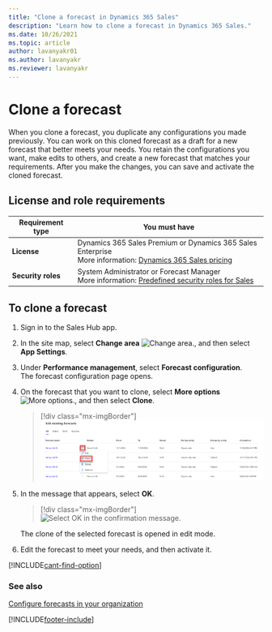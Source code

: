 ```yaml
---
title: "Clone a forecast in Dynamics 365 Sales"
description: "Learn how to clone a forecast in Dynamics 365 Sales."
ms.date: 10/26/2021
ms.topic: article
author: lavanyakr01
ms.author: lavanyakr
ms.reviewer: lavanyakr
---
```

# Clone a forecast 

When you clone a forecast, you duplicate any configurations you made previously. You can work on this cloned forecast as a draft for a new forecast that better meets your needs. You retain the configurations you want, make edits to others, and create a new forecast that matches your requirements. After you make the changes, you can save and activate the cloned forecast.

## License and role requirements
| Requirement type | You must have |
|-----------------------|---------|
| **License** | Dynamics 365 Sales Premium or Dynamics 365 Sales Enterprise  <br>More information: [Dynamics 365 Sales pricing](https://dynamics.microsoft.com/sales/pricing/) |
| **Security roles** | System Administrator or Forecast Manager <br> More information: [Predefined security roles for Sales](security-roles-for-sales.md)|


## To clone a forecast

1. Sign in to the Sales Hub app.

2. In the site map, select **Change area** ![Change area.](media/change-area-icon.png), and then select **App Settings**.

3. Under **Performance management**, select **Forecast configuration**.    
    The forecast configuration page opens.

4. On the forecast that you want to clone, select **More options** ![More options.](media/more-commands-icon.png), and then select **Clone**.   
    > [!div class="mx-imgBorder"]    
    > ![Clone the forecast.](media/forecast-select-clone.png "Clone the forecast")   

5. In the message that appears, select **OK**.

    > [!div class="mx-imgBorder"]    
    > ![Select OK in the confirmation message.](media/forecast-clone-confirmation-message.png "Select OK in the confirmation message")    

    The clone of the selected forecast is opened in edit mode.

6. Edit the forecast to meet your needs, and then activate it.

[!INCLUDE[cant-find-option](../includes/cant-find-option.md)]

### See also

[Configure forecasts in your organization](configure-forecast.md)   



[!INCLUDE[footer-include](../includes/footer-banner.md)]
